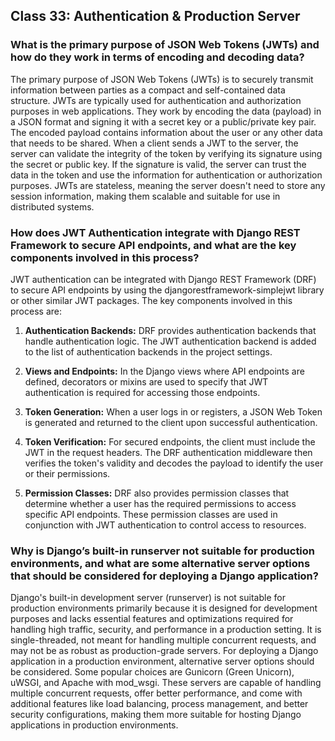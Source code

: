 ## Class 33: Authentication & Production Server

### What is the primary purpose of JSON Web Tokens (JWTs) and how do they work in terms of encoding and decoding data?

The primary purpose of JSON Web Tokens (JWTs) is to securely transmit information between parties as a compact and self-contained data structure. JWTs are typically used for authentication and authorization purposes in web applications. They work by encoding the data (payload) in a JSON format and signing it with a secret key or a public/private key pair. The encoded payload contains information about the user or any other data that needs to be shared. When a client sends a JWT to the server, the server can validate the integrity of the token by verifying its signature using the secret or public key. If the signature is valid, the server can trust the data in the token and use the information for authentication or authorization purposes. JWTs are stateless, meaning the server doesn't need to store any session information, making them scalable and suitable for use in distributed systems.

### How does JWT Authentication integrate with Django REST Framework to secure API endpoints, and what are the key components involved in this process?

JWT authentication can be integrated with Django REST Framework (DRF) to secure API endpoints by using the djangorestframework-simplejwt library or other similar JWT packages. The key components involved in this process are:

1. **Authentication Backends:** DRF provides authentication backends that handle authentication logic. The JWT authentication backend is added to the list of authentication backends in the project settings.

2. **Views and Endpoints:** In the Django views where API endpoints are defined, decorators or mixins are used to specify that JWT authentication is required for accessing those endpoints.

3. **Token Generation:** When a user logs in or registers, a JSON Web Token is generated and returned to the client upon successful authentication.

4. **Token Verification:** For secured endpoints, the client must include the JWT in the request headers. The DRF authentication middleware then verifies the token's validity and decodes the payload to identify the user or their permissions.

5. **Permission Classes:** DRF also provides permission classes that determine whether a user has the required permissions to access specific API endpoints. These permission classes are used in conjunction with JWT authentication to control access to resources.

### Why is Django’s built-in runserver not suitable for production environments, and what are some alternative server options that should be considered for deploying a Django application?

Django's built-in development server (runserver) is not suitable for production environments primarily because it is designed for development purposes and lacks essential features and optimizations required for handling high traffic, security, and performance in a production setting. It is single-threaded, not meant for handling multiple concurrent requests, and may not be as robust as production-grade servers. For deploying a Django application in a production environment, alternative server options should be considered. Some popular choices are Gunicorn (Green Unicorn), uWSGI, and Apache with mod_wsgi. These servers are capable of handling multiple concurrent requests, offer better performance, and come with additional features like load balancing, process management, and better security configurations, making them more suitable for hosting Django applications in production environments.
